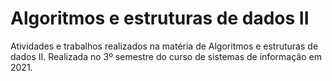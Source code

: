 # Algoritmos e estruturas de dados II

Atividades e trabalhos realizados na matéria de Algoritmos e estruturas de dados II. Realizada no 3º semestre do curso de sistemas de informação em 2021.
